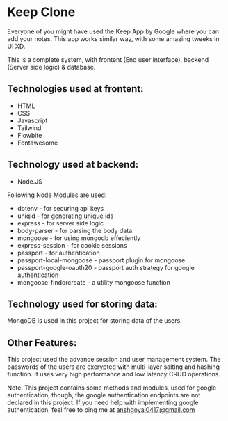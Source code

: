 # Keep Clone

Everyone of you might have used the Keep App by Google where you can add your notes. This app works similar way, with some amazing tweeks in UI XD.

This is a complete system, with frontent (End user interface), backend (Server side logic) & database.

## Technologies used at frontent:
- HTML
- CSS
- Javascript
- Tailwind
- Flowbite
- Fontawesome

## Technology used at backend:
- Node.JS

Following Node Modules are used:
- dotenv - for securing api keys
- uniqid - for generating unique ids
- express - for server side logic
- body-parser - for parsing the body data
- mongoose - for using mongodb effeciently
- express-session - for cookie sessions
- passport - for authentication
- passport-local-mongoose - passport plugin for mongoose
- passport-google-oauth20 - passport auth strategy for google authentication
- mongoose-findorcreate - a utility mongoose function

## Technology used for storing data:
MongoDB is used in this project for storing data of the users.

## Other Features:
This project used the advance session and user management system. The passwords of the users are excrypted with multi-layer salting and hashing function. It uses very high performance and low latency CRUD operations.

Note: This project contains some methods and modules, used for google authentication, though, the google authentication endpoints are not declared in this project. If you need help with implementing google authentication, feel free to ping me at anshgoyal0417@gmail.com

